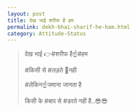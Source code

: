 ```yaml
---
layout: post
title: देख भाई शरीफ है हम
permalink: dekh-bhai-sharif-he-ham.html
category: Attitude-Status
---
```

> देख भाई 👉#शरीफ है☝#हम
>
> #किसी से #लड़ते 👊नही 
>
> #लेकिन☝जमाना जानता है 
>
> किसी के #बाप से #डरते नही है..😎😎
